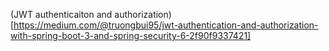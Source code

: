 (JWT authenticaiton and authorization)[https://medium.com/@truongbui95/jwt-authentication-and-authorization-with-spring-boot-3-and-spring-security-6-2f90f9337421]